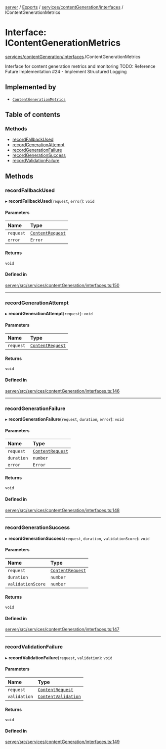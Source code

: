 [server](../README.md) / [Exports](../modules.md) / [services/contentGeneration/interfaces](../modules/services_contentGeneration_interfaces.md) / IContentGenerationMetrics

# Interface: IContentGenerationMetrics

[services/contentGeneration/interfaces](../modules/services_contentGeneration_interfaces.md).IContentGenerationMetrics

Interface for content generation metrics and monitoring
TODO: Reference Future Implementation #24 - Implement Structured Logging

## Implemented by

- [`ContentGenerationMetrics`](../classes/services_contentGeneration_ContentGenerationMetrics.ContentGenerationMetrics.md)

## Table of contents

### Methods

- [recordFallbackUsed](services_contentGeneration_interfaces.IContentGenerationMetrics.md#recordfallbackused)
- [recordGenerationAttempt](services_contentGeneration_interfaces.IContentGenerationMetrics.md#recordgenerationattempt)
- [recordGenerationFailure](services_contentGeneration_interfaces.IContentGenerationMetrics.md#recordgenerationfailure)
- [recordGenerationSuccess](services_contentGeneration_interfaces.IContentGenerationMetrics.md#recordgenerationsuccess)
- [recordValidationFailure](services_contentGeneration_interfaces.IContentGenerationMetrics.md#recordvalidationfailure)

## Methods

### recordFallbackUsed

▸ **recordFallbackUsed**(`request`, `error`): `void`

#### Parameters

| Name | Type |
| :------ | :------ |
| `request` | [`ContentRequest`](types_Content.ContentRequest.md) |
| `error` | `Error` |

#### Returns

`void`

#### Defined in

[server/src/services/contentGeneration/interfaces.ts:150](https://github.com/niklas-joh/french-learning-platform/blob/df287cd90d2fc20ebbe1da4bb7d2c97b195a5de7/server/src/services/contentGeneration/interfaces.ts#L150)

___

### recordGenerationAttempt

▸ **recordGenerationAttempt**(`request`): `void`

#### Parameters

| Name | Type |
| :------ | :------ |
| `request` | [`ContentRequest`](types_Content.ContentRequest.md) |

#### Returns

`void`

#### Defined in

[server/src/services/contentGeneration/interfaces.ts:146](https://github.com/niklas-joh/french-learning-platform/blob/df287cd90d2fc20ebbe1da4bb7d2c97b195a5de7/server/src/services/contentGeneration/interfaces.ts#L146)

___

### recordGenerationFailure

▸ **recordGenerationFailure**(`request`, `duration`, `error`): `void`

#### Parameters

| Name | Type |
| :------ | :------ |
| `request` | [`ContentRequest`](types_Content.ContentRequest.md) |
| `duration` | `number` |
| `error` | `Error` |

#### Returns

`void`

#### Defined in

[server/src/services/contentGeneration/interfaces.ts:148](https://github.com/niklas-joh/french-learning-platform/blob/df287cd90d2fc20ebbe1da4bb7d2c97b195a5de7/server/src/services/contentGeneration/interfaces.ts#L148)

___

### recordGenerationSuccess

▸ **recordGenerationSuccess**(`request`, `duration`, `validationScore`): `void`

#### Parameters

| Name | Type |
| :------ | :------ |
| `request` | [`ContentRequest`](types_Content.ContentRequest.md) |
| `duration` | `number` |
| `validationScore` | `number` |

#### Returns

`void`

#### Defined in

[server/src/services/contentGeneration/interfaces.ts:147](https://github.com/niklas-joh/french-learning-platform/blob/df287cd90d2fc20ebbe1da4bb7d2c97b195a5de7/server/src/services/contentGeneration/interfaces.ts#L147)

___

### recordValidationFailure

▸ **recordValidationFailure**(`request`, `validation`): `void`

#### Parameters

| Name | Type |
| :------ | :------ |
| `request` | [`ContentRequest`](types_Content.ContentRequest.md) |
| `validation` | [`ContentValidation`](types_Content.ContentValidation.md) |

#### Returns

`void`

#### Defined in

[server/src/services/contentGeneration/interfaces.ts:149](https://github.com/niklas-joh/french-learning-platform/blob/df287cd90d2fc20ebbe1da4bb7d2c97b195a5de7/server/src/services/contentGeneration/interfaces.ts#L149)
